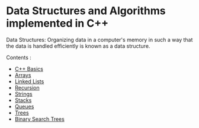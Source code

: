 # Data Structures and Algorithms implemented in C++

Data Structures:
Organizing data in a computer's memory in such a way that the data is handled efficiently is known as a data structure.  
  
Contents :
+ [C++ Basics](https://github.com/niranjan-85/Data-structures/tree/master/C%2B%2B/Basics)
+ [Arrays](https://github.com/niranjan-85/Data-structures/tree/master/C%2B%2B/Arrays)
+ [Linked Lists](https://github.com/niranjan-85/Data-structures/tree/master/C%2B%2B/Linked%20lists)
+ [Recursion](https://github.com/niranjan-85/Data-structures/tree/master/C%2B%2B/Recursion)
+ [Strings](https://github.com/niranjan-85/Data-structures/tree/master/C%2B%2B/Strings)
+ [Stacks](https://github.com/niranjan-85/Data-structures/tree/master/C%2B%2B/Stacks)
+ [Queues](https://github.com/niranjan-85/Data-structures/tree/master/C++/Queues)
+ [Trees](https://github.com/niranjan-85/Data-structures/tree/master/C%2B%2B/Trees)
+ [Binary Search Trees](https://github.com/niranjan-85/Data-structures/tree/master/C%2B%2B/Trees)


